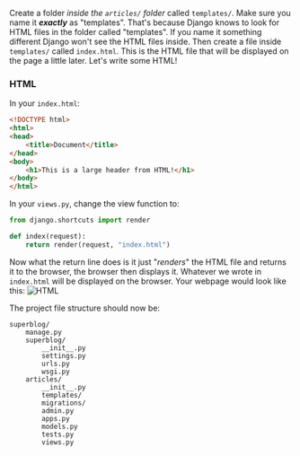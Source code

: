 Create a folder *inside the `articles/` folder* called `templates/`. Make sure you name it ***exactly*** as "templates". That's because Django knows to look for HTML files in the folder called "templates". If you name it something different Django won't see the HTML files inside. Then create a file inside `templates/` called `index.html`. This is the HTML file that will be displayed on the page a little later. Let's write some HTML!

### HTML
In your `index.html`:
```html
<!DOCTYPE html>
<html>
<head>
    <title>Document</title>
</head>
<body>
    <h1>This is a large header from HTML!</h1>
</body>
</html>
```
In your `views.py`, change the view function to:
```python
from django.shortcuts import render

def index(request):
    return render(request, "index.html")
```
Now what the return line does is it just "*renders*" the HTML file and returns it to the browser, the browser then displays it. Whatever we wrote in `index.html` will be displayed on the browser. Your webpage would look like this:
![HTML](https://i.imgur.com/E0YSLA2.png)

The project file structure should now be:
```
superblog/
    manage.py
    superblog/
        __init__.py
        settings.py
        urls.py
        wsgi.py
    articles/
        __init__.py
        templates/
        migrations/
        admin.py
        apps.py
        models.py
        tests.py
        views.py
```